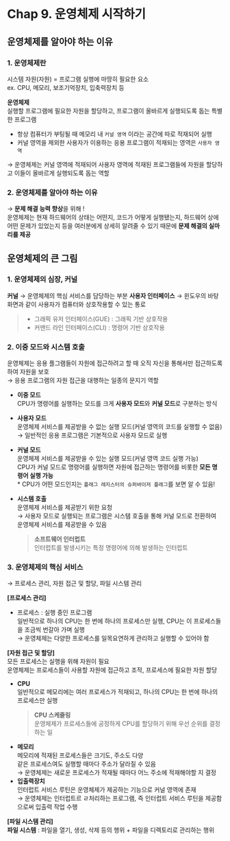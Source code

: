 # Chap 9. 운영체제 시작하기

## 운영체제를 알아야 하는 이유

### 1. 운영체제란

시스템 자원(자원) = 프로그램 실행에 마땅히 필요한 요소  
ex. CPU, 메모리, 보조기억장치, 입축력장치 등

**운영체제**  
실행할 프로그램에 필요한 자원을 할당하고, 프로그램이 올바르게 실행되도록 돕는 특별한 프로그램

- 항상 컴퓨터가 부팅될 때 메모리 내 `커널 영역` 이라는 공간에 따로 적재되어 실행
- 커널 영역을 제외한 사용자가 이용하는 응용 프로그램이 적재되는 영역은 `사용자 영역`

→ 운영체제는 커널 영역에 적재되어 사용자 영역에 적재된 프로그램들에 자원을 할당하고 이들이 올바르게 실행되도록 돕는 역할

### 2. 운영체제를 알아야 하는 이유

→ **문제 해결 능력 향상**을 위해 !  
운영체제는 현재 하드웨어의 상태는 어떤지, 코드가 어떻게 실행됐는지, 하드웨어 상에 어떤 문제가 있었는지 등을 여러분에게 상세히 알려줄 수 있기 때문에 **문제 해결의 실마리를 제공**

## 운영체제의 큰 그림

### 1. 운영체제의 심장, 커널

**커널** → 운영체제의 핵심 서비스를 담당하는 부분
**사용자 인터페이스** → 윈도우의 바탕화면과 같이 사용자가 컴퓨터와 상호작용할 수 있는 통로

> - 그래픽 유저 인터페이스(GUE) : 그래픽 기반 상호작용
> - 커맨드 라인 인터페이스(CLI) : 명령어 기반 상호작용

### 2. 이중 모드와 시스템 호출

운영체제는 응용 플그램들이 자원에 접근하려고 할 때 오직 자신을 통해서만 접근하도록 하여 자원을 보호  
→ 응용 프로그램의 자원 접근을 대행하는 일종의 문지기 역할

- **이중 모드**  
   CPU가 명령어를 실행하는 모드를 크게 **사용자 모드**와 **커널 모드**로 구분하는 방식
- **사용자 모드**  
   운영체제 서비스를 제공받을 수 없는 실행 모드(커널 영역의 코드를 실행할 수 없음)  
   → 일반적인 응용 프로그램은 기본적으로 사용자 모드로 실행
- **커널 모드**  
   운영체제 서비스를 제공받을 수 있는 실행 모드(커널 영역 코드 실행 가능)  
   CPU가 커널 모드로 명령어를 실행하면 자원에 접근하는 명령어를 비롯한 **모든 명령어 실행 가능**  
  \* CPU가 어떤 모드인지는 `플래그 레지스터의 슈퍼바이저 플래그`를 보면 알 수 있음!

- **시스템 호출**  
   운영체제 서비스를 제공받기 위한 요청  
   → 사용자 모드로 실행되는 프로그램은 시스템 호출을 통해 커널 모드로 전환하여 운영체제 서비스를 제공받을 수 있음
  > **소프트웨어 인터럽트**  
  > 인터럽트를 발생시키는 특정 명령어에 의해 발생하는 인터럽트

### 3. 운영체제의 핵심 서비스

→ 프로세스 관리, 자원 접근 및 할당, 파일 시스템 관리

**[프로세스 관리]**

- 프로세스 : 실행 중인 프로그램  
   일반적으로 하나의 CPU는 한 번에 하나의 프로세스만 실행, CPU는 이 프로세스들을 조금씩 번갈아 가며 실행  
  → 운영체제는 다양한 프로세스를 일목요연하게 관리하고 실행할 수 있어야 함

**[자원 접근 및 할당]**  
모든 프로세스는 실행을 위해 자원이 필요  
운영체제는 프로세스들이 사용할 자원에 접근하고 조작, 프로세스에 필요한 자원 할당

- **CPU**  
   일반적으로 메모리에는 여러 프로세스가 적재되고, 하나의 CPU는 한 번에 하나의 프로세스만 실행
  > **CPU 스케줄링**  
  > 운영체제가 프로세스들에 공정하게 CPU를 할당하기 위해 우선 순위를 결정하는 일
- **메모리**  
   메모리에 적재된 프로세스들은 크기도, 주소도 다양  
   같은 프로세스여도 실행할 때마다 주소가 달라질 수 있음  
   → 운영체제는 새로운 프로세스가 적재될 때마다 어느 주소에 적재해야할 지 결정
- **입출력장치**  
   인터럽트 서비스 루틴은 운영체제가 제공하는 기능으로 커널 영역에 존재  
   → 운영체제는 인터럽트르 ㄹ처리하는 프로그램, 즉 인터럽트 서비스 루틴을 제공함으로써 입출력 작업 수행

**[파일 시스템 관리]**  
**파일 시스템** : 파일을 열기, 생성, 삭제 등의 행위 + 파일을 디렉토리로 관리하는 행위
